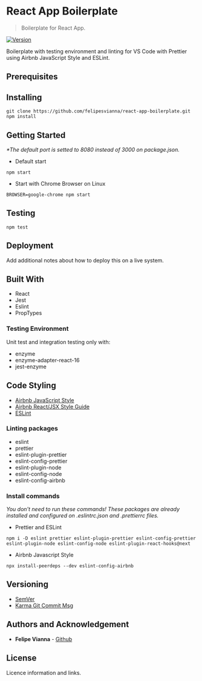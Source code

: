 # React App Boilerplate

> Boilerplate for React App.

[![Version](https://badge.fury.io/gh/tterb%2FHyde.svg)](https://badge.fury.io/gh/tterb%2FHyde)

Boilerplate with testing environment and linting for VS Code with Prettier using Airbnb JavaScript Style and ESLint.

## Prerequisites

## Installing

```
git clone https://github.com/felipesvianna/react-app-boilerplate.git
npm install
```

## Getting Started

_\*The default port is setted to 8080 instead of 3000 on package.json._

- Default start

```
npm start
```

- Start with Chrome Browser on Linux

```
BROWSER=google-chrome npm start
```

## Testing

```
npm test
```

## Deployment

Add additional notes about how to deploy this on a live system.

## Built With

- React
- Jest
- Eslint
- PropTypes

### Testing Environment

Unit test and integration testing only with:

- enzyme
- enzyme-adapter-react-16
- jest-enzyme

## Code Styling

- [Airbnb JavaScript Style](https://github.com/airbnb/javascript)
- [Airbnb React/JSX Style Guide](https://github.com/airbnb/javascript/tree/master/react)
- [ESLint](https://eslint.org/docs/rules/)

### Linting packages

- eslint
- prettier
- eslint-plugin-prettier
- eslint-config-prettier
- eslint-plugin-node
- eslint-config-node
- eslint-config-airbnb

### Install commands

_You don't need to run these commands!_
_These packages are already installed and configured on .eslintrc.json and .prettierrc files._

- Prettier and ESLint

```
npm i -D eslint prettier eslint-plugin-prettier eslint-config-prettier eslint-plugin-node eslint-config-node eslint-plugin-react-hooks@next
```

- Airbnb Javascript Style

```
npx install-peerdeps --dev eslint-config-airbnb

```

## Versioning

- [SemVer](http://semver.org/)
- [Karma Git Commit Msg](http://karma-runner.github.io/5.0/dev/git-commit-msg.html)

## Authors and Acknowledgement

- **Felipe Vianna** - [Github](https://github.com/felipesvianna)

## License

Licence information and links.
